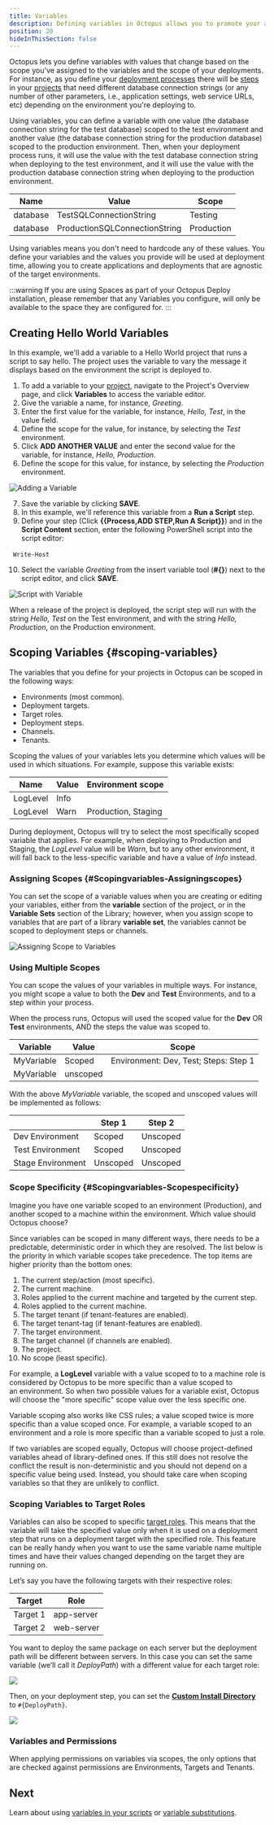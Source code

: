 ```yaml
---
title: Variables
description: Defining variables in Octopus allows you to promote your applications through environments and update their configuration files.
position: 20
hideInThisSection: false
---
```


Octopus lets you define variables with values that change based on the scope you've assigned to the variables and the scope of your deployments. For instance, as you define your [deployment processes](/docs/deployment-process/index.md) there will be [steps](/docs/deployment-process/steps/index.md) in your [projects](/docs/deployment-process/projects/index.md) that need different database connection strings (or any number of other parameters, i.e., application settings, web service URLs, etc) depending on the environment you're deploying to.

Using variables, you can define a variable with one value (the database connection string for the test database) scoped to the test environment and another value (the database connection string for the production database) scoped to the production environment. Then, when your deployment process runs, it will use the value with the test database connection string when deploying to the test environment, and it will use the value with the production database connection string when deploying to the production environment.

| Name | Value | Scope |
| --- | --- | --- |
| database | TestSQLConnectionString | Testing |
| database | ProductionSQLConnectionString | Production |

Using variables means you don't need to hardcode any of these values. You define your variables and the values you provide will be used at deployment time, allowing you to create applications and deployments that are agnostic of the target environments.

:::warning
If you are using Spaces as part of your Octopus Deploy installation, please remember that any Variables you configure, will only be available to the space they are configured for.
:::

## Creating Hello World Variables

In this example, we'll add a variable to a Hello World project that runs a script to say hello. The project uses the variable to vary the message it displays based on the environment the script is deployed to.

1. To add a variable to your [project](/docs/deployment-process/projects/index.md), navigate to the Project's Overview page, and click **Variables** to access the variable editor.
2. Give the variable a name, for instance, *Greeting*.
3. Enter the first value for the variable, for instance, *Hello, Test*, in the value field.
4. Define the scope for the value, for instance, by selecting the *Test* environment.
5. Click **ADD ANOTHER VALUE** and enter the second value for the variable, for instance, *Hello, Production*.
6. Define the scope for this value, for instance, by selecting the *Production* environment.

![Adding a Variable](adding-a-variable.png)

7. Save the variable by clicking **SAVE**.
8. In this example, we'll reference this variable from a **Run a Script** step.
9. Define your step (Click **{{Process,ADD STEP,Run A Script}}**) and in the **Script Content** section, enter the following PowerShell script into the script editor:

​```
Write-Host
​```

10. Select the variable *Greeting* from the insert variable tool (**#\{\}**) next to the script editor, and click **SAVE**.

![Script with Variable](script-variable.png)

When a release of the project is deployed, the script step will run with the string *Hello, Test* on the Test environment, and with the string *Hello, Production*, on the Production environment.

## Scoping Variables {#scoping-variables}

The variables that you define for your projects in Octopus can be scoped in the following ways:

- Environments (most common).
- Deployment targets.
- Target roles.
- Deployment steps.
- Channels.
- Tenants.

Scoping the values of your variables lets you determine which values will be used in which situations. For example, suppose this variable exists:

| Name | Value | Environment scope |
| --- | --- | --- |
| LogLevel | Info |  |
| LogLevel | Warn | Production, Staging |

During deployment, Octopus will try to select the most specifically scoped variable that applies. For example, when deploying to Production and Staging, the *LogLevel* value will be *Warn*, but to any other environment, it will fall back to the less-specific variable and have a value of *Info* instead.

### Assigning Scopes {#Scopingvariables-Assigningscopes}

You can set the scope of a variable values when you are creating or editing your variables, either from the **variable** section of the project, or in the **Variable Sets** section of the Library; however, when you assign scope to variables that are part of a library **variable set**, the variables cannot be scoped to deployment steps or channels.

![Assigning Scope to Variables](scoping-variables.png)

### Using Multiple Scopes

You can scope the values of your variables in multiple ways. For instance, you might scope a value to both the **Dev** and **Test** Environments, and to a step within your process.

When the process runs, Octopus will used the scoped value for the **Dev** OR **Test** environments, AND the steps the value was scoped to.

| Variable | Value | Scope |
| -------- | ----- | ----- |
| MyVariable | Scoped | Environment: Dev, Test; Steps: Step 1 |
| MyVariable | unscoped |  |

With the above *MyVariable* variable, the scoped and unscoped values will be implemented as follows:

| | Step 1 | Step 2|
| ---- | ---- | ---- |
| Dev Environment | Scoped | Unscoped |
| Test Environment | Scoped | Unscoped |
| Stage Environment |  Unscoped | Unscoped |

### Scope Specificity {#Scopingvariables-Scopespecificity}

Imagine you have one variable scoped to an environment (Production), and another scoped to a machine within the environment. Which value should Octopus choose?

Since variables can be scoped in many different ways, there needs to be a predictable, deterministic order in which they are resolved. The list below is the priority in which variable scopes take precedence. The top items are higher priority than the bottom ones:

1. The current step/action (most specific).
1. The current machine.
1. Roles applied to the current machine and targeted by the current step.
1. Roles applied to the current machine.
1. The target tenant (if tenant-features are enabled).
1. The target tenant-tag (if tenant-features are enabled).
1. The target environment.
1. The target channel (if channels are enabled).
1. The project.
1. No scope (least specific).

For example, a **LogLevel** variable with a value scoped to to a machine role is considered by Octopus to be more specific than a value scoped to an environment. So when two possible values for a variable exist, Octopus will choose the "more specific" scope value over the less specific one.

Variable scoping also works like CSS rules; a value scoped twice is more specific than a value scoped once. For example, a variable scoped to an environment and a role is more specific than a variable scoped to just a role.

If two variables are scoped equally, Octopus will choose project-defined variables ahead of library-defined ones. If this still does not resolve the conflict the result is non-deterministic and you should not depend on a specific value being used. Instead, you should take care when scoping variables so that they are unlikely to conflict.

### Scoping Variables to Target Roles

Variables can also be scoped to specific [target roles](docs/infrastructure/deployment-targets/target-roles/index.md). This means that the variable will take the specified value only when it is used on a deployment step that runs on a deployment target with the specified role. This feature can be really handy when you want to use the same variable name multiple times and have their values changed depending on the target they are running on.

Let’s say you have the following targets with their respective roles:

| Target   | Role       |
| ---------- | ---------- |
| Target 1 | app-server |
| Target 2 | web-server |

You want to deploy the same package on each server but the deployment path will be different between servers. In this case you can set the same variable (we’ll call it *DeployPath*) with a different value for each target role:

![](deploy-path-variable.png)

Then, on your deployment step, you can set the **[Custom Install Directory](/docs/deployment-process/configuration-features/custom-installation-directory.md)** to `#{DeployPath}`.

![](custom-install-path.png)

### Variables and Permissions

When applying permissions on variables via scopes, the only options that are checked against permissions are Environments, Targets and Tenants.

## Next

Learn about using [variables in your scripts](/docs/deployment-examples/custom-scripts/index.md) or [variable substitutions](/docs/deployment-process/variables/variable-substitutions.md).
